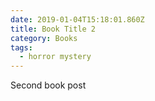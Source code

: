 ```yaml
---
date: 2019-01-04T15:18:01.860Z
title: Book Title 2
category: Books
tags:
  - horror mystery
---
```

Second book post
